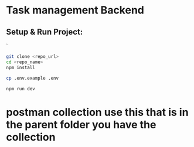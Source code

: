 # Task management Backend

## Setup & Run Project:

`

```bash
git clone <repo_url>
cd <repo_name>
npm install

cp .env.example .env

npm run dev

```
# postman collection use this that is in the parent folder you have the collection
